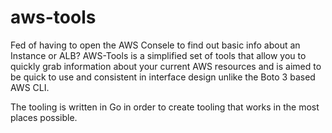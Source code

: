 # aws-tools

Fed of having to open the AWS Consele to find out basic info about an Instance or ALB? AWS-Tools is a simplified set of tools that allow you to quickly grab information about your current AWS resources and is aimed to be quick to use and consistent in interface design unlike the Boto 3 based AWS CLI.

The tooling is written in Go in order to create tooling that works in the most places possible. 